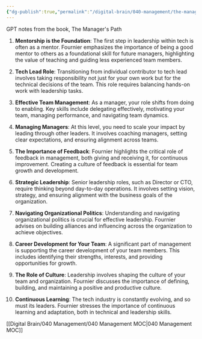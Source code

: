```yaml
---
{"dg-publish":true,"permalink":"/digital-brain/040-management/the-manager-s-path/"}
---
```


GPT notes from the book, The Manager's Path

1. **Mentorship is the Foundation**: The first step in leadership within tech is often as a mentor. Fournier emphasizes the importance of being a good mentor to others as a foundational skill for future managers, highlighting the value of teaching and guiding less experienced team members.
    
2. **Tech Lead Role**: Transitioning from individual contributor to tech lead involves taking responsibility not just for your own work but for the technical decisions of the team. This role requires balancing hands-on work with leadership tasks.
    
3. **Effective Team Management**: As a manager, your role shifts from doing to enabling. Key skills include delegating effectively, motivating your team, managing performance, and navigating team dynamics.
    
4. **Managing Managers**: At this level, you need to scale your impact by leading through other leaders. It involves coaching managers, setting clear expectations, and ensuring alignment across teams.
    
5. **The Importance of Feedback**: Fournier highlights the critical role of feedback in management, both giving and receiving it, for continuous improvement. Creating a culture of feedback is essential for team growth and development.
    
6. **Strategic Leadership**: Senior leadership roles, such as Director or CTO, require thinking beyond day-to-day operations. It involves setting vision, strategy, and ensuring alignment with the business goals of the organization.
    
7. **Navigating Organizational Politics**: Understanding and navigating organizational politics is crucial for effective leadership. Fournier advises on building alliances and influencing across the organization to achieve objectives.
    
8. **Career Development for Your Team**: A significant part of management is supporting the career development of your team members. This includes identifying their strengths, interests, and providing opportunities for growth.
    
9. **The Role of Culture**: Leadership involves shaping the culture of your team and organization. Fournier discusses the importance of defining, building, and maintaining a positive and productive culture.
    
10. **Continuous Learning**: The tech industry is constantly evolving, and so must its leaders. Fournier stresses the importance of continuous learning and adaptation, both in technical and leadership skills.

[[Digital Brain/040 Management/040 Management MOC\|040 Management MOC]]